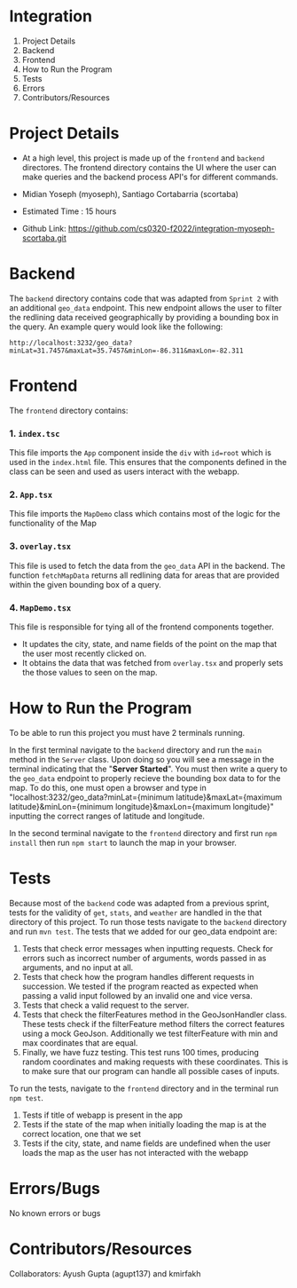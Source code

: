 # Integration

1. Project Details
2. Backend
3. Frontend
4. How to Run the Program
5. Tests 
6. Errors
7. Contributors/Resources


# Project Details 
- At a high level, this project is made up of the `frontend` and `backend` directores. The frontend directory contains the UI where the user can make queries and the backend process API's for different commands. 

- Midian Yoseph (myoseph), Santiago Cortabarria (scortaba)

- Estimated Time : 15 hours

- Github Link: https://github.com/cs0320-f2022/integration-myoseph-scortaba.git


# Backend 
The `backend` directory contains code that was adapted from `Sprint 2` with an additional `geo_data` endpoint. This new endpoint allows the user to filter the redlining data received geographically by providing a bounding box in the query. An example query would look like the following:

`http://localhost:3232/geo_data?minLat=31.7457&maxLat=35.7457&minLon=-86.311&maxLon=-82.311`

# Frontend
The `frontend` directory contains:

### 1. `index.tsc`
This file imports the `App` component inside the `div` with `id=root` which is used in the `index.html` file. This ensures that the components defined in the class can be seen and used as users interact with the webapp.

### 2. `App.tsx`
This file imports the `MapDemo` class which contains most of the logic for the functionality of the Map

### 3. `overlay.tsx`
This file is used to fetch the data from the `geo_data` API in the backend. The function `fetchMapData` returns all redlining data for areas that are provided within the given bounding box of a query.

### 4. `MapDemo.tsx`
This file is responsible for tying all of the frontend components together. 
- It updates the city, state, and name fields of the point on the map that the user most recently clicked on.
- It obtains the data that was fetched from `overlay.tsx` and properly sets the those values to seen on the map. 
 
# How to Run the Program 
To be able to run this project you must have 2 terminals running.

In the first terminal navigate to the `backend` directory and run the `main` method in the `Server` class. Upon doing so you will see a message in the terminal indicating that the "**Server Started**".
You must then write a query to the `geo_data` endpoint to properly recieve the bounding box data to for the map. To do this, one must open a browser and type in "localhost:3232/geo_data?minLat={minimum latitude}&maxLat={maximum latitude}&minLon={minimum longitude}&maxLon={maximum longitude}" inputting the correct ranges of latitude and longitude. 

In the second terminal navigate to the `frontend` directory and first run `npm install` then run `npm start` to launch the map in your browser.

# Tests
Because most of the `backend` code was adapted from a previous sprint, tests for the validity of `get`, `stats`, and `weather` are handled in the that directory of this project. To run those tests navigate to the `backend` directory and run `mvn test`. The tests that we added for our geo_data endpoint are:
1. Tests that check error messages when inputting requests. Check for errors such as incorrect number of arguments, words passed in as arguments, and no input at all.
2. Tests that check how the program handles different requests in succession. We tested if the program reacted as expected when passing a valid input followed by an invalid one and vice versa.
3. Tests that check a valid request to the server.
4. Tests that check the filterFeatures method in the GeoJsonHandler class. These tests check if the filterFeature method filters the correct features using a mock GeoJson. Additionally we test filterFeature with min and max coordinates that are equal.
5. Finally, we have fuzz testing. This test runs 100 times, producing random coordinates and making requests with these coordinates. This is to make sure that our program can handle all possible cases of inputs.

To run the tests, navigate to the `frontend` directory and in the terminal run `npm test`.
1. Tests if title of webapp is present in the app
2. Tests if the state of the map when initially loading the map is at the correct location, one that we set
3. Tests if the city, state, and name fields are undefined when the user loads the map as the user has not interacted with the webapp

# Errors/Bugs
No known errors or bugs

# Contributors/Resources
Collaborators: Ayush Gupta (agupt137) and kmirfakh
